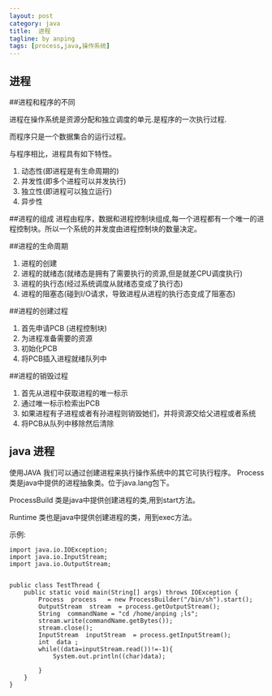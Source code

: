 ```yaml
---
layout: post
category: java
title:	进程 
tagline: by anping
tags: [process,java,操作系统]
---
```



进程
----


##进程和程序的不同

进程在操作系统是资源分配和独立调度的单元.是程序的一次执行过程.

而程序只是一个数据集合的运行过程。

与程序相比，进程具有如下特性。

1.	动态性(即进程是有生命周期的)
2.	并发性(即多个进程可以并发执行)
3.	独立性(即进程可以独立运行)
4.	异步性


##进程的组成
进程由程序，数据和进程控制块组成,每一个进程都有一个唯一的进程控制块。所以一个系统的并发度由进程控制块的数量决定。


##进程的生命周期

1.	进程的创建 
2.	进程的就绪态(就绪态是拥有了需要执行的资源,但是就差CPU调度执行)
3.	进程的执行态(经过系统调度从就绪态变成了执行态)
4.	进程的阻塞态(碰到I/O请求，导致进程从进程的执行态变成了阻塞态)


##进程的创建过程

1.	首先申请PCB (进程控制块)
2.	为进程准备需要的资源
3.	初始化PCB
4.	将PCB插入进程就绪队列中

##进程的销毁过程

1.	首先从进程中获取进程的唯一标示
2.	通过唯一标示检索出PCB
3.	如果进程有子进程或者有孙进程则销毁她们，并将资源交给父进程或者系统
4.	将PCB从队列中移除然后清除



java 进程
---------


使用JAVA 我们可以通过创建进程来执行操作系统中的其它可执行程序。
Process类是java中提供的进程抽象类。位于java.lang包下。

ProcessBuild 类是java中提供创建进程的类,用到start方法。

Runtime 类也是java中提供创建进程的类，用到exec方法。



示例:

	


	import java.io.IOException;
	import java.io.InputStream;
	import java.io.OutputStream;


	public class TestThread {
		public static void main(String[] args) throws IOException {
			Process  process   = new ProcessBuilder("/bin/sh").start();
			OutputStream  stream  = process.getOutputStream();
			String  commandName = "cd /home/anping ;ls";
			stream.write(commandName.getBytes());
			stream.close();
			InputStream  inputStream  = process.getInputStream();
			int  data ;
			while((data=inputStream.read())!=-1){
				System.out.println((char)data);
				
			}
		}
	}


